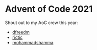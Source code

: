 # Advent of Code 2021

Shout out to my AoC crew this year:

- [dfreedm](https://github.com/dfreedm/advent-of-code/blob/main/2021)
- [rictic](https://github.com/rictic/advent-of-code-2021)
- [mohammadshamma](https://github.com/mohammadshamma/AoC-2021)
